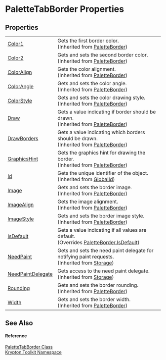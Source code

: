 # PaletteTabBorder Properties




## Properties
<table>
<tr>
<td><a href="27640271-a311-2dfa-edf7-7034cfd07eab.md">Color1</a></td>
<td>Gets the first border color.<br />(Inherited from <a href="58309837-6402-8fdf-d9e1-eeab3ebd89bb.md">PaletteBorder</a>)</td></tr>
<tr>
<td><a href="e45e8542-7325-4965-32cf-f5d0a81affea.md">Color2</a></td>
<td>Gets and sets the second border color.<br />(Inherited from <a href="58309837-6402-8fdf-d9e1-eeab3ebd89bb.md">PaletteBorder</a>)</td></tr>
<tr>
<td><a href="f98974c3-3927-238c-d957-8062b5c2cb40.md">ColorAlign</a></td>
<td>Gets the color alignment.<br />(Inherited from <a href="58309837-6402-8fdf-d9e1-eeab3ebd89bb.md">PaletteBorder</a>)</td></tr>
<tr>
<td><a href="631d47a4-119d-f797-4fee-1c04c443b32f.md">ColorAngle</a></td>
<td>Gets and sets the color angle.<br />(Inherited from <a href="58309837-6402-8fdf-d9e1-eeab3ebd89bb.md">PaletteBorder</a>)</td></tr>
<tr>
<td><a href="8b7053f1-177f-35d4-23cb-4cc0f0df8ded.md">ColorStyle</a></td>
<td>Gets and sets the color drawing style.<br />(Inherited from <a href="58309837-6402-8fdf-d9e1-eeab3ebd89bb.md">PaletteBorder</a>)</td></tr>
<tr>
<td><a href="b128f583-df59-96f0-c25c-252db9d6cc0d.md">Draw</a></td>
<td>Gets a value indicating if border should be drawn.<br />(Inherited from <a href="58309837-6402-8fdf-d9e1-eeab3ebd89bb.md">PaletteBorder</a>)</td></tr>
<tr>
<td><a href="052ce796-fde8-7bf1-6a92-fb4c933f2f0c.md">DrawBorders</a></td>
<td>Gets a value indicating which borders should be drawn.<br />(Inherited from <a href="58309837-6402-8fdf-d9e1-eeab3ebd89bb.md">PaletteBorder</a>)</td></tr>
<tr>
<td><a href="2639a2f2-8ff6-52e1-a0bb-81a49f532883.md">GraphicsHint</a></td>
<td>Gets the graphics hint for drawing the border.<br />(Inherited from <a href="58309837-6402-8fdf-d9e1-eeab3ebd89bb.md">PaletteBorder</a>)</td></tr>
<tr>
<td><a href="71a6846f-bfb6-fb58-b361-6b43ae0583a8.md">Id</a></td>
<td>Gets the unique identifier of the object.<br />(Inherited from <a href="9ef2ca3a-e03e-8927-105a-2f9a6fbdf849.md">GlobalId</a>)</td></tr>
<tr>
<td><a href="bf10e248-7ce6-e214-c5a5-7e13425a8548.md">Image</a></td>
<td>Gets and sets the border image.<br />(Inherited from <a href="58309837-6402-8fdf-d9e1-eeab3ebd89bb.md">PaletteBorder</a>)</td></tr>
<tr>
<td><a href="8e4e7c36-43ef-f72d-d401-81de1b95d692.md">ImageAlign</a></td>
<td>Gets the image alignment.<br />(Inherited from <a href="58309837-6402-8fdf-d9e1-eeab3ebd89bb.md">PaletteBorder</a>)</td></tr>
<tr>
<td><a href="6980870a-6f31-c82b-4acc-d9fe2c6655d8.md">ImageStyle</a></td>
<td>Gets and sets the border image style.<br />(Inherited from <a href="58309837-6402-8fdf-d9e1-eeab3ebd89bb.md">PaletteBorder</a>)</td></tr>
<tr>
<td><a href="402758c4-083d-ca61-248e-211481177bc8.md">IsDefault</a></td>
<td>Gets a value indicating if all values are default.<br />(Overrides <a href="142be41f-a636-3d83-18f9-c45b697767da.md">PaletteBorder.IsDefault</a>)</td></tr>
<tr>
<td><a href="097a0f47-e60c-4bf7-802c-8391c6d8feff.md">NeedPaint</a></td>
<td>Gets and sets the need paint delegate for notifying paint requests.<br />(Inherited from <a href="8406cf55-79a3-e579-4094-be084e489431.md">Storage</a>)</td></tr>
<tr>
<td><a href="879ca7f2-32c5-8581-44f2-c7aee6491db2.md">NeedPaintDelegate</a></td>
<td>Gets access to the need paint delegate.<br />(Inherited from <a href="8406cf55-79a3-e579-4094-be084e489431.md">Storage</a>)</td></tr>
<tr>
<td><a href="63d01cd3-17dc-560d-d736-a524597dc553.md">Rounding</a></td>
<td>Gets and sets the border rounding.<br />(Inherited from <a href="58309837-6402-8fdf-d9e1-eeab3ebd89bb.md">PaletteBorder</a>)</td></tr>
<tr>
<td><a href="47494b2c-a068-5820-86ae-fbe1f414e286.md">Width</a></td>
<td>Gets and sets the border width.<br />(Inherited from <a href="58309837-6402-8fdf-d9e1-eeab3ebd89bb.md">PaletteBorder</a>)</td></tr>
</table>

## See Also


#### Reference
<a href="6226dfb6-f3cf-5d64-6216-8f389659868a.md">PaletteTabBorder Class</a>  
<a href="79d2eac2-21f4-54ff-7552-b20c33c30600.md">Krypton.Toolkit Namespace</a>  
